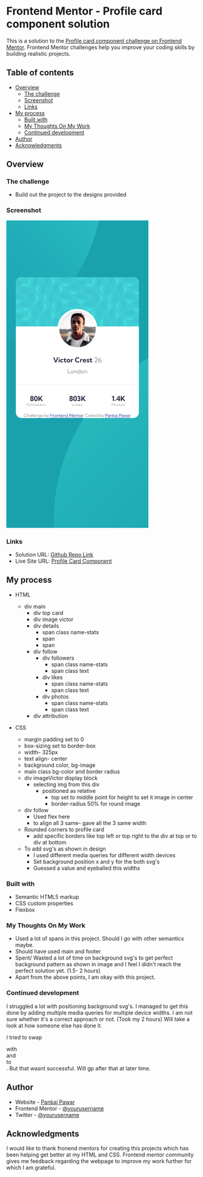 # Frontend Mentor - Profile card component solution

This is a solution to the [Profile card component challenge on Frontend Mentor](https://www.frontendmentor.io/challenges/profile-card-component-cfArpWshJ). Frontend Mentor challenges help you improve your coding skills by building realistic projects. 

## Table of contents

- [Overview](#overview)
  - [The challenge](#the-challenge)
  - [Screenshot](#screenshot)
  - [Links](#links)
- [My process](#my-process)
  - [Built with](#built-with)
  - [My Thoughts On My Work](#my-thoughts-on-my-work)
  - [Continued development](#continued-development)
- [Author](#author)
- [Acknowledgments](#acknowledgments)

## Overview

### The challenge

- Build out the project to the designs provided

### Screenshot
[](./frontend-mentor-profile-card-component-desktop.png)
![](./frontend-mentor-profile-card-component-mobile.png)

### Links

- Solution URL: [Github Repo Link](https://github.com/DamnItAzriel/profile-card-component)
- Live Site URL: [Profile Card Component](https://profile-card-component-taupe-one.vercel.app/)

## My process
- HTML
  - div main
    - div top card
    - div image victor
    - div details
      - span class name-stats
      - span
      - span
    - div follow
      - div followers
        - span class name-stats
        - span class text
      - div likes
        - span class name-stats
        - span class text
      - div photos
        - span class name-stats
        - span class text
    - div attribution

- CSS
  - margin padding set to 0
  - box-sizing set to border-box
  - width- 325px
  - text align- center
  - background color, bg-image
  - main class bg-color and border radius
  - div imageVictor display block
    - selecting img from this div
      - positioned as relative
        - top set to middle point for height to set it image in center
        - border-radius 50% for round image
  - div follow
    - Used flex here
    - to align all 3 same- gave all the 3 same width
  - Rounded corners to profile card
    - add specific borders like top left or top right to the div at top or to div at bottom
  - To add svg's as shown in design
    - I used different media queries for different width devices
    - Set background position x and y for the both svg's
    - Guessed a value and eyeballed this widths  

### Built with

- Semantic HTML5 markup
- CSS custom properties
- Flexbox

### My Thoughts On My Work
- Used a lot of spans in this project. Should I go with other semantics maybe.
- Should have used main and footer
- Spent/ Wasted a lot of time on background svg's to get perfect background pattern as shown in image and I feel I didn't reach the perfect solution yet. (1.5- 2 hours)
- Apart from the above points, I am okay with this project.

### Continued development

I struggled a lot with positioning background svg's. I managed to get this done by adding multiple media queries for multiple device widths. I am not sure whether it's a correct approach or not. (Took my 2 hours)
Will take a look at how someone else has done it.

I tried to swap <div class="main"> with <main> and <div class="attribution"> to <footer>. But that wasnt successful. Will gp after that at later time.

## Author

- Website - [Pankaj Pawar](https://www.twitter.com/DamnItAzriel)
- Frontend Mentor - [@yourusername](https://www.frontendmentor.io/profile/DamnItAzriel)
- Twitter - [@yourusername](https://www.twitter.com/DamnItAzriel)

## Acknowledgments

I would like to thank fronend mentors for creating this projects which has been helping get better at my HTML and CSS. Frontend mentor community gives me feedback regarding the webpage to improve my work further for which I am grateful.
